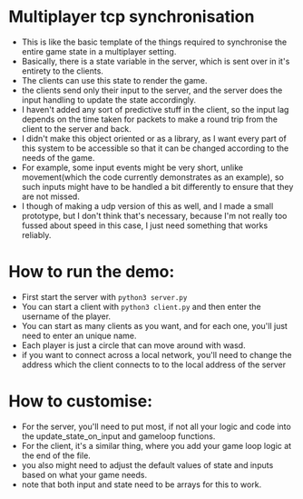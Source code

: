 # Multiplayer tcp synchronisation

- This is like the basic template of the things required to synchronise the entire game state in a multiplayer setting.
- Basically, there is a state variable in the server, which is sent over in it's entirety to the clients.
- The clients can use this state to render the game.
- the clients send only their input to the server, and the server does the input handling to update the state accordingly.
- I haven't added any sort of predictive stuff in the client, so the input lag depends on the time taken for packets to make a round trip from the client to the server and back.
- I didn't make this object oriented or as a library, as I want every part of this system to be accessible so that it can be changed according to the needs of the game.
- For example, some input events might be very short, unlike movement(which the code currently demonstrates as an example), so such inputs might have to be handled a bit differently to ensure that they are not missed.
- I though of making a udp version of this as well, and I made a small prototype, but I don't think that's necessary, because I'm not really too fussed about speed in this case, I just need something that works reliably.

# How to run the demo:

- First start the server with `python3 server.py`
- You can start a client with `python3 client.py` and then enter the username of the player.
- You can start as many clients as you want, and for each one, you'll just need to enter an unique name.
- Each player is just a circle that can move around with wasd.
- if you want to connect across a local network, you'll need to change the address which the client connects to to the local address of the server

# How to customise:

- For the server, you'll need to put most, if not all your logic and code into the update_state_on_input and gameloop functions.
- For the client, it's a similar thing, where you add your game loop logic at the end of the file.
- you also might need to adjust the default values of state and inputs based on what your game needs.
- note that both input and state need to be arrays for this to work.
